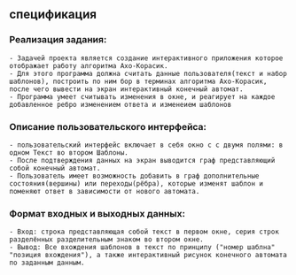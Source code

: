 ## спецификация


### Реализация задания:
	- Задачей проекта является создание интерактивного приложения которое отображает работу алгоритма Ахо-Корасик.
	- Для этого программа должна считать данные пользователя(текст и набор шаблонов), построить по ним бор в терминах алгоритма Ахо-Корасик, после чего вывести на экран интерактивный конечный автомат.
	- Программа умеет считывать изменения в окне, и реагирует на каждое добавленное ребро изменением ответа и изменеием шаблонов


### Описание пользовательского интерфейса:
	- пользовательский интерфейс включает в себя окно с с двумя полями: в одном Текст во втором Шаблоны. 
	- После подтверждения данных на экран выводится граф представляющий собой конечный автомат.
	- Пользователь имеет возможность добавить в граф дополнительные состояния(вершины) или переходы(рёбра), которые изменят шаблон и поменяют ответ в зависимости от нового автомата.
	
	
### Формат входных и выходных данных:
	- Вход: строка представляющая собой текст в первом окне, серия строк разделённых разделительным знаком во втором окне.
	- Вывод: Все вхождения шаблонов в текст по принципу ("номер шаблна" "позиция вхождения"), а также интерактивный рисунок конечного автомата по заданным данным.